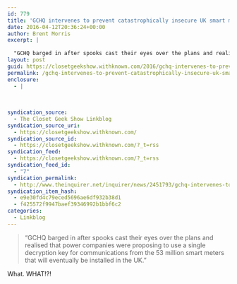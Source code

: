 ```yaml
---
id: 779
title: 'GCHQ intervenes to prevent catastrophically insecure UK smart meter plan- The Inquirer'
date: 2016-04-12T20:36:24+00:00
author: Brent Morris
excerpt: |
  
  "GCHQ barged in after spooks cast their eyes over the plans and realised that power companies were proposing to use a single decryption key for communications from the 53 million smart meters that will eventually be installed in the UK."What. WHAT...
layout: post
guid: https://closetgeekshow.withknown.com/2016/gchq-intervenes-to-prevent-catastrophically-insecure-uk-smart-meter-plan
permalink: /gchq-intervenes-to-prevent-catastrophically-insecure-uk-smart-meter-plan-the-inquirer/
enclosure:
  - |
    
    
    
syndication_source:
  - The Closet Geek Show Linkblog
syndication_source_uri:
  - https://closetgeekshow.withknown.com/
syndication_source_id:
  - https://closetgeekshow.withknown.com/?_t=rss
syndication_feed:
  - https://closetgeekshow.withknown.com/?_t=rss
syndication_feed_id:
  - "7"
syndication_permalink:
  - http://www.theinquirer.net/inquirer/news/2451793/gchq-intervenes-to-prevent-catastrophically-insecure-uk-smart-meter-plan
syndication_item_hash:
  - e9e30fd4c79eced5696ae6df932b38d1
  - f425572f9947baef39346992b1bbf6c2
categories:
  - Linkblog
---
```

<div class="known-bookmark">
  <blockquote>
    <p>
      &#8220;GCHQ barged in after spooks cast their eyes over the plans and realised that power companies were proposing to use a single decryption key for communications from the 53 million smart meters that will eventually be installed in the UK.&#8221;
    </p>
  </blockquote>
  
  <p>
    What. WHAT!?!
  </p>
</div>